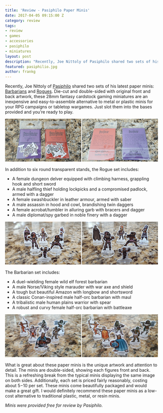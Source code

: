 ```yaml
---
title: 'Review - Pasiphilo Paper Minis'
date: 2017-04-05 09:15:00 Z
category: review
tags:
- review
- games
- accessories
- pasiphilo
- miniatures
layout: post
description: "Recently, Joe Nittoly of Pasiphilo shared two sets of his latest paper minis: Barbarians and Rogues."
featured: pasiphilio.jpg
author: frankg
---
```


Recently, Joe Nittoly of [Pasiphilo](https://www.etsy.com/shop/Pasiphilo?ref=condensed_trust_header_title_items) shared two sets of his latest paper minis: [Barbarians](http://www.gaminggeek.ca/shop/miniatures/barbarians/) and [Rogues](http://www.gaminggeek.ca/shop/miniatures/rogues/).  Die-cut and double-sided with original front and back artwork, these 28mm fantasy cardstock gaming miniatures are an inexpensive and easy-to-assemble alternative to metal or plastic minis for your RPG campaigns or tabletop wargames. Just slot them into the bases provided and you’re ready to play.

![Paper Minis Packaging](/images/pasiphilo/paperminis1.png)

In addition to six round transparent stands, the Rogue set includes:

* A female dungeon delver equipped with climbing harness, grappling hook  and short sword
* A male halfling thief holding lockpicks and a compromised padlock, armed with a dagger
* A female swashbuckler in leather armour, armed with saber
* A male assassin in hood and cowl, brandishing twin daggers
* A female acrobat/tumbler in alluring garb with bracers and dagger
* A male diplomat/spy garbed in noble finery with a dagger

![Paper Minis Rogues](/images/pasiphilo/paperminis2.png)

The Barbarian set includes:

* A duel-wielding female wild elf forest barbarian
* A male Norse/Viking style marauder with war axe and shield
* A tough but beautiful Amazon with longbow and shortsword
* A classic Conan-inspired male half-orc barbarian with maul
* A tribalistic male human plains warrior with spear
* A robust and curvy female half-orc barbarian with battleaxe

![Paper Minis Barbarians](/images/pasiphilo/paperminis3.png)

What is great about these paper minis is the unique artwork and attention to detail. The minis are double-sided, showing each figures front and back. This is a refreshing break from the typical minis displaying the same image on both sides. Additionally, each set is priced fairly reasonably, costing about $5-$10 per set. These minis come beautifully packaged and would make a great gift. I would definitely recommend these paper minis as a low-cost alternative to traditional plastic, metal, or resin minis.

*Minis were provided free for review by Pasiphilo.*
